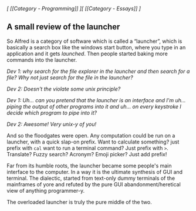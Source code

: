 *[ [[Category - Programming]] ][ [[Category - Essays]] ]*

## A small review of the launcher
So Alfred is a category of software which is called a “launcher”, which is basically a search box like the windows start button, where you type in an application and it gets *launched*. Then people started baking more commands into the launcher. 

*Dev 1: why search for the file explorer in the launcher and then search for a file? Why not just search for the file in the launcher?*

*Dev 2: Doesn't the violate some unix principle?*

*Dev 1: Uh... can you pretend that the launcher is an interface and I'm uh... piping the output of other programs into it and uh... on every keystroke I decide which program to pipe into it?*

*Dev 2: Awesome! Very unix-y of you!*


And so the floodgates were open. Any computation could be run on a launcher, with a quick slap-on prefix. Want to calculate something? just prefix with `cal` want to run a terminal command? Just prefix with `>`. Translate? Fuzzy search? Acronym? Emoji picker? Just add prefix!

Far from its humble roots, the launcher became some people's main interface to the computer. In a way it is the ultimate synthesis of GUI and terminal. The dialectic, started from text-only dummy terminals of the mainframes of yore and refuted by the pure GUI abandonment/heretical view of anything programmer-y. 

The overloaded launcher is truly the pure middle of the two.  